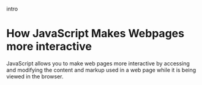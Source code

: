 intro 
# How JavaScript Makes Webpages more interactive
JavaScript allows you to make web pages more interactive by accessing and modifying the content and markup used in a web page while it is being viewed in the browser.